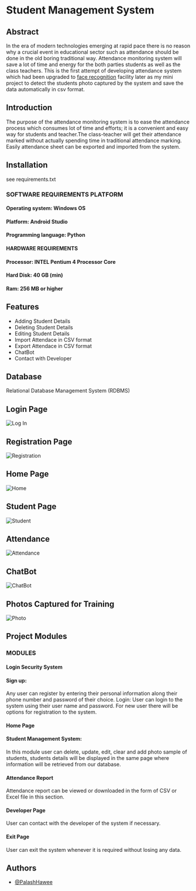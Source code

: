 # Student Management System






## Abstract
In the era of modern technologies emerging at rapid pace there is no reason why a crucial event in educational sector such as attendance should be done in the old boring traditional way.
Attendance monitoring system will save a lot of time and energy for the both parties students as well as the class teachers. This is the first attempt of developing attendance system which had been upgraded to  [face recognition](https://github.com/PalashHawee/Face-Recognition-System) facility  later as my mini project to detect the students photo captured by the system and save the data automatically in csv format.  



## Introduction

The purpose of the attendance monitoring system is to ease the attendance process which consumes lot of time and efforts; it is a convenient and easy way for students and teacher.The class-teacher will get their attendance marked without actually spending time in traditional attendance marking. Easily attendance sheet can be exported and imported from the system.


## Installation

  see requirements.txt

  

### SOFTWARE REQUIREMENTS PLATFORM

#### Operating system: Windows OS
#### Platform: Android Studio
#### Programming language: Python

#### HARDWARE REQUIREMENTS

#### Processor: INTEL Pentium 4 Processor Core
#### Hard Disk: 40 GB (min)
#### Ram: 256 MB or higher

## Features

- Adding Student Details
- Deleting Student Details
- Editing Student Details
- Import Attendace in CSV format
- Export Attendace in CSV format
- ChatBot
- Contact with Developer

## Database

Relational Database Management System (RDBMS)


## Login Page

![Log In](https://github.com/PalashHawee/Face-Recognition-System/blob/main/Screen%20Shots%20Output/Login/log.PNG)

## Registration Page

![Registration](https://github.com/PalashHawee/Face-Recognition-System/blob/main/Screen%20Shots%20Output/Register/register.PNG)

## Home Page 

![Home](https://github.com/PalashHawee/Face-Recognition-System/blob/main/Screen%20Shots%20Output/Home/home.PNG)

## Student Page

![Student](https://github.com/PalashHawee/Face-Recognition-System/blob/main/Screen%20Shots%20Output/Student/st.PNG)





## Attendance

![Attendance](https://github.com/PalashHawee/Face-Recognition-System/blob/main/Screen%20Shots%20Output/Attendance/at01.PNG)

## ChatBot

![ChatBot](https://github.com/PalashHawee/Face-Recognition-System/blob/main/Screen%20Shots%20Output/ChatBot/cht.PNG)
## Photos Captured for Training

![Photo](https://github.com/PalashHawee/Face-Recognition-System/blob/main/Screen%20Shots%20Output/Photos/pp.PNG)


## Project Modules

### MODULES
#### Login Security System
#### Sign up:
Any user can register by entering their personal information along their phone number and password of their choice.
Login:
User can login to the system using their user name and password. For new user there will be options for registration to the system.
#### Home Page
#### Student Management System:
In this module user can delete, update, edit, clear and add photo sample of students, students details will be displayed in the same page where information will be retrieved from our database.
#### Attendance Report
Attendance report can be viewed or downloaded in the form of CSV or Excel file in this section.
#### Developer Page
User can contact with the developer of the system if necessary.
#### Exit Page
User can exit the system whenever it is required without losing any data.







## Authors

- [@PalashHawee](https://github.com/PalashHawee)
